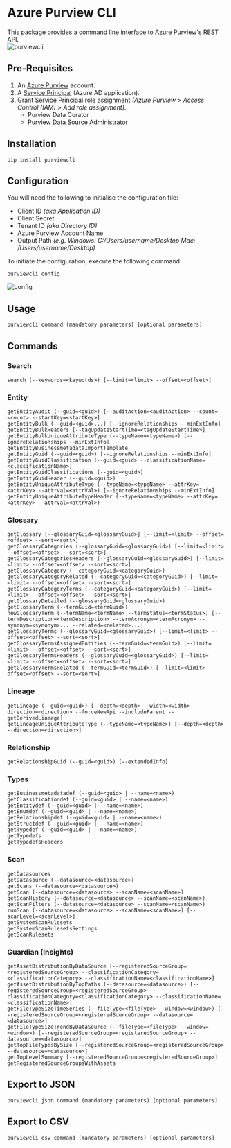 # Azure Purview CLI
This package provides a command line interface to Azure Purview's REST API.  
![purviewcli](https://raw.githubusercontent.com/tayganr/purviewcli/master/doc/image/purviewcli_example.png)

## Pre-Requisites
1. An [Azure Purview](https://docs.microsoft.com/en-us/azure/purview/create-catalog-portal) account.
2. A [Service Principal](https://docs.microsoft.com/en-us/azure/purview/tutorial-using-rest-apis#create-a-service-principal-application) (Azure AD application). 
3. Grant Service Principal [role assignment](https://docs.microsoft.com/en-us/azure/purview/tutorial-using-rest-apis#configure-your-catalog-to-trust-the-service-principal-application) *(Azure Purview > Access Control (IAM) > Add role assignment)*.
    * Purview Data Curator
    * Purview Data Source Administrator

## Installation
```
pip install purviewcli
```

## Configuration
You will need the following to initialise the configuration file:
* Client ID *(aka Application ID)*
* Client Secret
* Tenant ID *(aka Directory ID)*
* Azure Purview Account Name
* Output Path *(e.g. Windows: C:/Users/username/Desktop Mac: /Users/username/Desktop)*

To initiate the configuration, execute the following command.
```
purviewcli config
```
![config](https://raw.githubusercontent.com/tayganr/purviewcli/master/doc/image/purviewcli_config.png)

## Usage
```
purviewcli command (mandatory parameters) [optional parameters]
```

## Commands
### Search
```
search (--keywords=<keywords>) [--limit=<limit> --offset=<offset>]
```
### Entity
```
getEntityAudit (--guid=<guid>) [--auditAction=<auditAction> --count=<count> --startKey=<startKey>]
getEntityBulk (--guid=<guid>...) [--ignoreRelationships --minExtInfo]
getEntityBulkHeaders [--tagUpdateStartTime=<tagUpdateStartTime>]
getEntityBulkUniqueAttributeType (--typeName=<typeName>) [--ignoreRelationships --minExtInfo]
getEntityBusinessmetadataImportTemplate
getEntityGuid (--guid=<guid>) [--ignoreRelationships --minExtInfo]
getEntityGuidClassification (--guid=<guid> --classificationName=<classificationName>)
getEntityGuidClassifications (--guid=<guid>)
getEntityGuidHeader (--guid=<guid>)
getEntityUniqueAttributeType (--typeName=<typeName> --attrKey=<attrKey> --attrVal=<attrVal>) [--ignoreRelationships --minExtInfo]
getEntityUniqueAttributeTypeHeader (--typeName=<typeName> --attrKey=<attrKey> --attrVal=<attrVal>)
```
### Glossary
```
getGlossary [--glossaryGuid=<glossaryGuid>] [--limit=<limit> --offset=<offset> --sort=<sort>]
getGlossaryCategories (--glossaryGuid=<glossaryGuid>) [--limit=<limit> --offset=<offset> --sort=<sort>]
getGlossaryCategoriesHeaders (--glossaryGuid=<glossaryGuid>) [--limit=<limit> --offset=<offset> --sort=<sort>]
getGlossaryCategory (--categoryGuid=<categoryGuid>)
getGlossaryCategoryRelated (--categoryGuid=<categoryGuid>) [--limit=<limit> --offset=<offset> --sort=<sort>]
getGlossaryCategoryTerms (--categoryGuid=<categoryGuid>) [--limit=<limit> --offset=<offset> --sort=<sort>]
getGlossaryDetailed (--glossaryGuid=<glossaryGuid>)
getGlossaryTerm (--termGuid=<termGuid>)
newGlossaryTerm (--termName=<termName> --termStatus=<termStatus>) [--termDescription=<termDescription> --termAcronym=<termAcronym> --synonym=<synonym>... --related=<related>...]
getGlossaryTerms (--glossaryGuid=<glossaryGuid>) [--limit=<limit> --offset=<offset> --sort=<sort>]
getGlossaryTermsAssignedEntities (--termGuid=<termGuid>) [--limit=<limit> --offset=<offset> --sort=<sort>]
getGlossaryTermsHeaders (--glossaryGuid=<glossaryGuid>) [--limit=<limit> --offset=<offset> --sort=<sort>]
getGlossaryTermsRelated (--termGuid=<termGuid>) [--limit=<limit> --offset=<offset> --sort=<sort>]
```
### Lineage
```
getLineage (--guid=<guid>) [--depth=<depth> --width=<width> --direction=<direction> --forceNewApi --includeParent --getDerivedLineage]
getLineageUniqueAttributeType (--typeName=<typeName>) [--depth=<depth> --direction=<direction>]
```
### Relationship
```
getRelationshipGuid (--guid=<guid>) [--extendedInfo]
```
### Types
```
getBusinessmetadatadef (--guid=<guid> | --name=<name>)
getClassificationdef (--guid=<guid> | --name=<name>)
getEntitydef (--guid=<guid> | --name=<name>)
getEnumdef (--guid=<guid> | --name=<name>)
getRelationshipdef (--guid=<guid> | --name=<name>)
getStructdef (--guid=<guid> | --name=<name>)
getTypedef (--guid=<guid> | --name=<name>)
getTypedefs
getTypedefsHeaders
```
### Scan
```
getDatasources
getDatasource (--datasource=<datasource>)
getScans (--datasource=<datasource>)
getScan (--datasource=<datasource> --scanName=<scanName>)
getScanHistory (--datasource=<datasource> --scanName=<scanName>)
getScanFilters (--datasource=<datasource> --scanName=<scanName>)
runScan (--datasource=<datasource> --scanName=<scanName>) [--scanLevel=<scanLevel>]
getSystemScanRulesets
getSystemScanRulesetsSettings
getScanRulesets
```
### Guardian (Insights)
```
getAssetDistributionByDataSource [--registeredSourceGroup=<registeredSourceGroup> --classificationCategory=<classificationCategory> --classificationName=<classificationName>]
getAssetDistributionByTopPaths (--datasource=<datasource>) [--registeredSourceGroup=<registeredSourceGroup> --classificationCategory=<classificationCategory> --classificationName=<classificationName>]
getFileTypeSizeTimeSeries (--fileType=<fileType> --window=<window>) [--registeredSourceGroup=<registeredSourceGroup> --datasource=<datasource>]
getFileTypeSizeTrendByDataSource (--fileType=<fileType> --window=<window>) [--registeredSourceGroup=<registeredSourceGroup> --datasource=<datasource>]
getTopFileTypesBySize [--registeredSourceGroup=<registeredSourceGroup> --datasource=<datasource>]
getTopLevelSummary [--registeredSourceGroup=<registeredSourceGroup>]
getRegisteredSourceGroupsWithAssets
```

## Export to JSON
```
purviewcli json command (mandatory parameters) [optional parameters]
```

## Export to CSV
```
purviewcli csv command (mandatory parameters) [optional parameters]
```